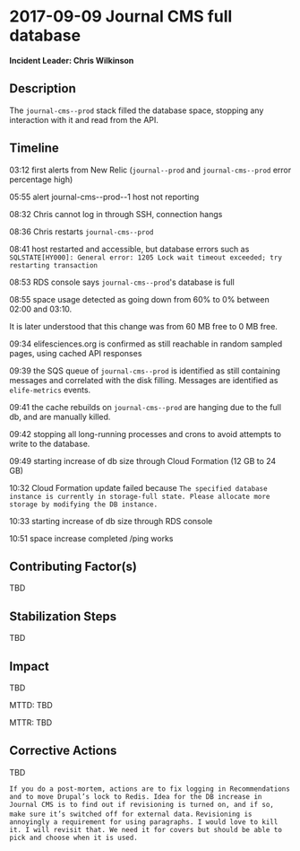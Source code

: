# 2017-09-09 Journal CMS full database

**Incident Leader: Chris Wilkinson**

## Description

The `journal-cms--prod` stack filled the database space, stopping any interaction with it and read from the API.

## Timeline

03:12 first alerts from New Relic (`journal--prod` and `journal-cms--prod` error percentage high)

05:55 alert journal-cms--prod--1 host not reporting

08:32 Chris cannot log in through SSH, connection hangs

08:36 Chris restarts `journal-cms--prod`

08:41 host restarted and accessible, but database errors such as `SQLSTATE[HY000]: General error: 1205 Lock wait timeout exceeded; try restarting transaction`

08:53 RDS console says `journal-cms--prod`'s database is full

08:55 space usage detected as going down from 60% to 0% between 02:00 and 03:10.

It is later understood that this change was from 60 MB free to 0 MB free.

09:34 elifesciences.org is confirmed as still reachable in random sampled pages, using cached API responses

09:39 the SQS queue of `journal-cms--prod` is identified as still containing messages and correlated with the disk filling. Messages are identified as `elife-metrics` events.

09:41 the cache rebuilds on `journal-cms--prod` are hanging due to the full db, and are manually killed.

09:42 stopping all long-running processes and crons to avoid attempts to write to the database.

09:49 starting increase of db size through Cloud Formation (12 GB to 24 GB)

10:32 Cloud Formation update failed because `The specified database instance is currently in storage-full state. Please allocate more storage by modifying the DB instance.`

10:33 starting increase of db size through RDS console

10:51 space increase completed
      /ping works


## Contributing Factor(s)

TBD

## Stabilization Steps

TBD

## Impact

TBD

MTTD: TBD

MTTR: TBD

## Corrective Actions

TBD

`If you do a post-mortem, actions are to fix logging in Recommendations and to move Drupal’s lock to Redis. Idea for the DB increase in Journal CMS is to find out if revisioning is turned on, and if so, make sure it’s switched off for external data.`
`Revisioning is annoyingly a requirement for using paragraphs. I would love to kill it. I will revisit that. We need it for covers but should be able to pick and choose when it is used.`
